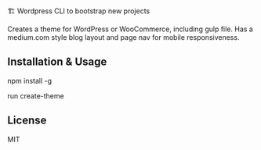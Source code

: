 🏗 Wordpress CLI to bootstrap new projects

Creates a theme for WordPress or WooCommerce, including gulp file. Has a medium.com style blog layout and page nav for mobile responsiveness.

## Installation & Usage

npm install -g

run create-theme

## License

MIT
